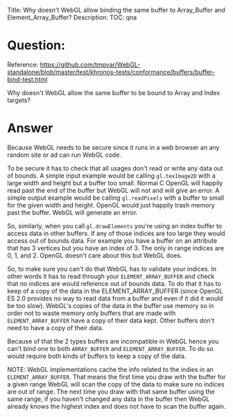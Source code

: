 Title: Why doesn't WebGL allow binding the same buffer to Array_Buffer and Element_Array_Buffer?
Description:
TOC: qna

# Question:

Reference: https://github.com/tmpvar/WebGL-standalone/blob/master/test/khronos-tests/conformance/buffers/buffer-bind-test.html

Why doesn't WebGL allow the same buffer to be bound to Array and Index targets?

# Answer

Because WebGL needs to be secure since it runs in a web browser an any random site or ad can run WebGL code.

To be secure it has to check that all usages don't read or write any data out of bounds. A simple input example would be calling `gl.texImage2D` with a large width and height but a buffer too small. Normal C OpenGL will happily read past the end of the buffer but WebGL will not and will give an error. A simple output example would be calling `gl.readPixels` with a buffer to small for the given width and height. OpenGL would just happily trash memory past the buffer. WebGL will generate an error.

So, similarly, when you call `gl.drawElements` you're using an index buffer to access data in other buffers. If any of those indices are too large they would access out of bounds data. For example you have a buffer on an attribute that has 3 vertices but you have an index of 3. The only in range indices are 0, 1, and 2. OpenGL doesn't care about this but WebGL does. 

So, to make sure you can't do that WebGL has to validate your indices. In other words it has to read through your `ELEMENT_ARRAY_BUFFER` and check that no indices are would reference out of bounds data. To do that it has to keep of a copy of the data in the ELEMENT_ARRAY_BUFFER (since OpenGL ES 2.0 provides no way to read data from a buffer and even if it did it would be too slow). WebGL's copies of the data in the buffer use memory so in order not to waste memory only buffers that are made with `ELEMENT_ARRAY_BUFFER` have a copy of their data kept. Other buffers don't need to have a copy of their data.

Because of that the 2 types buffers are incompatible in WebGL hence you can't bind one to both `ARRAY_BUFFER` and `ELEMENT_ARRAY_BUFFER`. To do so would require both kinds of buffers to keep a copy of the data.

NOTE: WebGL implementations cache the info related to the indies in an `ELEMENT_ARRAY_BUFFER`. That means the first time you draw with the buffer for a given range WebGL will scan the copy of the data to make sure no indices are out of range. The next time you draw with that same buffer using the same range, if you haven't changed any data in the buffer then WebGL already knows the highest index and does not have to scan the buffer again.

